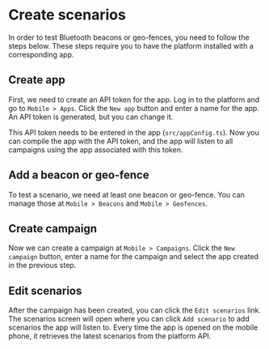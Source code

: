 # Create scenarios

In order to test Bluetooth beacons or geo-fences, you need to follow the steps below. These steps require you to have the platform installed with a corresponding app.

## Create app
First, we need to create an API token for the app. Log in to the platform and go to `Mobile > Apps`. Click the `New app` button and enter a name for the app. An API token is generated, but you can change it.

This API token needs to be entered in the app (`src/appConfig.ts`). Now you can compile the app with the API token, and the app will listen to all campaigns using the app associated with this token.

## Add a beacon or geo-fence
To test a scenario, we need at least one beacon or geo-fence. You can manage those at `Mobile > Beacons` and `Mobile > Geofences`. 

## Create campaign
Now we can create a campaign at `Mobile > Campaigns`. Click the `New campaign` button, enter a name for the campaign and select the app created in the previous step.

## Edit scenarios
After the campaign has been created, you can click the `Edit scenarios` link. The scenarios screen will open where you can click `Add scenario` to add scenarios the app will listen to. Every time the app is opened on the mobile phone, it retrieves the latest scenarios from the platform API.